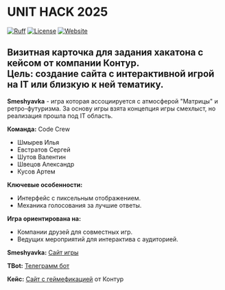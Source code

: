 # UNIT HACK 2025

[![Ruff](https://img.shields.io/endpoint?url=https://raw.githubusercontent.com/astral-sh/ruff/main/assets/badge/v2.json)](https://github.com/astral-sh/ruff)
[![License](https://img.shields.io/badge/license-MIT-green)](https://img.shields.io/github/license/ilyash0/UNIT_HACK_2025)
[![Website](https://img.shields.io/website?url=https://unit-hack-2025.onrender.com)](https://unit-hack-2025.onrender.com/)

## Визитная карточка для задания хакатона с кейсом от компании Контур.<br>Цель: создание сайта с интерактивной игрой на IT или близкую к ней тематику.

**Smeshyavka** - игра которая ассоциируется с атмосферой "Матрицы" и ретро-футуризма. За основу игры взята концепция игры смехлыст, но реализация прошла под IT область.

**Команда:** Code Crew
- Шмырев Илья
- Евстратов Сергей
- Шутов Валентин
- Швецов Александр
- Кусов Артем

**Ключевые особенности:**
- Интерфейс с пиксельным отображением.
- Механика голосования за лучшие ответы.

**Игра ориентирована на:**
- Компании друзей для совместных игр.
- Ведущих мероприятий для интерактива с аудиторией.

**Smeshyavka:** [Сайт игры](https://unit-hack-2025.onrender.com/game/) 

**TBot:** [Телеграмм бот](@unit_hack_smexlist_bot) 

**Кейс:** [Сайт с геймефикацией](https://unit-ekb.ru/kontur) от Контур
